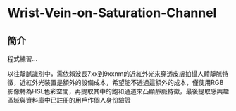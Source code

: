 # Wrist-Vein-on-Saturation-Channel

## 簡介
程式練習...

以往靜脈識別中，需依賴波長7xx到9xxnm的近紅外光來穿透皮膚拍攝人體靜脈特徵，近紅外光裝置是額外的設備成本，希望能不透過這額外的成本，僅使用RGB影像轉為HSL色彩空間，再提取其中的飽和通道來凸顯靜脈特徵，最後提取感興趣區域與資料庫中已註冊的用戶作個人身份驗證
